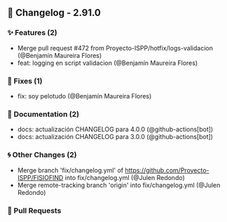 ## 🚀 Changelog - 2.91.0

### ✨ Features (2)
- Merge pull request #472 from Proyecto-ISPP/hotfix/logs-validacion (@Benjamín Maureira Flores)
- feat: logging en script validacion (@Benjamín Maureira Flores)
### 🐛 Fixes (1)
- fix: soy pelotudo (@Benjamín Maureira Flores)
### 📖 Documentation (2)
- docs: actualización CHANGELOG para 4.0.0 (@github-actions[bot])
- docs: actualización CHANGELOG para 3.0.0 (@github-actions[bot])
### 🌀 Other Changes (2)
- Merge branch 'fix/changelog.yml' of https://github.com/Proyecto-ISPP/FISIOFIND into fix/changelog.yml (@Julen Redondo)
- Merge remote-tracking branch 'origin' into fix/changelog.yml (@Julen Redondo)
### 🔗 Pull Requests
